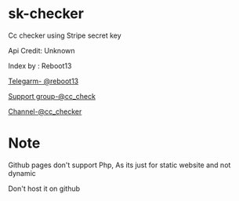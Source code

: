 # sk-checker
Cc checker using Stripe secret key


Api Credit: Unknown

Index by : Reboot13

[Telegarm- @reboot13](https://t.me/reboot13)

[Support group-@cc_check](https://t.me/cc_check)

[Channel-@cc_checker](https://t.me/cc_checker)


# Note

Github pages don't support Php,
As its just for static website and not dynamic

Don't host it on github

